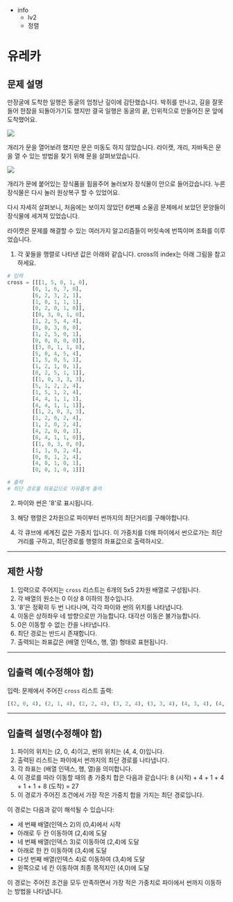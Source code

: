 - info
    - lv2
    - 정렬

# 유레카
## 문제 설명

만장굴에 도착한 일행은 동굴의 엄청난 깊이에 감탄했습니다. 박쥐를 만나고, 길을 잘못 들어 한참을 되돌아가기도 했지만 결국 일행은 동굴의 끝, 인위적으로 만들어진 문 앞에 도착했어요.

![](./7-1.png)

개리가 문을 열어보려 했지만 문은 미동도 하지 않았습니다. 라이캣, 개리, 자바독은 문을 열 수 있는 방법을 찾기 위해 문을 살펴보았습니다.

![](./7-2.png)

개리가 문에 붙어있는 장식품을 힘을주어 눌러보자 장식물이 안으로 들어갔습니다. 누른 장식물은 다시 눌러 원상복구 할 수 있었어요.

다시 자세히 살펴보니, 처음에는 보이지 않았던 6번째 소울곰 문제에서 보았던 문양들이 장식물에 세겨져 있었습니다.

라이캣은 문제를 해결할 수 있는 여러가지 알고리즘들이 머릿속에 번뜩이며 조화를 이루었습니다.

1. 각 꽃들을 행렬로 나타낸 값은 아래와 같습니다. cross의 index는 아래 그림을 참고하세요.

```python
# 입력
cross = [[[1, 5, 0, 1, 0],
        [0, 1, 6, 7, 0],
        [6, 2, 3, 2, 1],
        [1, 0, 1, 1, 1],
        [0, 2, 0, 1, 0]],
        [[0, 3, 0, 1, 0],
        [1, 2, 5, 4, 4],
        [0, 0, 3, 0, 0],
        [1, 2, 5, 0, 1],
        [0, 0, 0, 0, 0]],
        [[3, 0, 1, 1, 8],
        [5, 0, 4, 5, 4],
        [1, 5, 0, 5, 1],
        [1, 2, 1, 0, 1],
        [0, 2, 5, 1, 1]],
        [[1, 0, 3, 3, 3],
        [5, 1, 2, 2, 4],
        [1, 5, 1, 2, 4],
        [4, 4, 1, 1, 1],
        [4, 4, 1, 1, 1]],
        [[1, 2, 0, 3, 3],
        [1, 2, 0, 2, 4],
        [1, 2, 0, 2, 4],
        [4, 2, 0, 0, 1],
        [8, 4, 1, 1, 0]],
        [[1, 0, 3, 0, 0],
        [1, 1, 0, 2, 4],
        [0, 0, 1, 2, 4],
        [4, 0, 1, 0, 1],
        [0, 0, 1, 0, 1]]]

# 출력
# 최단 경로를 좌표값으로 자유롭게 출력
```

2. 파이와 썬은 '8'로 표시됩니다.

3. 해당 행렬은 2차원으로 파이부터 썬까지의 최단거리를 구해야합니다.

4. 각 큐브에 세계진 값은 가중치 입니다. 이 가중치를 더해 파이에서 썬으로가는 최단거리를 구하고, 최단경로를 행렬의 좌표값으로 출력하시오.

---

## 제한 사항

1. 입력으로 주어지는 `cross` 리스트는 6개의 5x5 2차원 배열로 구성됩니다.
2. 각 배열의 원소는 0 이상 8 이하의 정수입니다.
3. '8'은 정확히 두 번 나타나며, 각각 파이와 썬의 위치를 나타냅니다.
4. 이동은 상하좌우 네 방향으로만 가능합니다. 대각선 이동은 불가능합니다.
5. 0은 이동할 수 없는 칸을 나타냅니다.
6. 최단 경로는 반드시 존재합니다.
7. 출력되는 좌표값은 (배열 인덱스, 행, 열) 형태로 표현됩니다.

---

## 입출력 예(수정해야 함)

입력: 문제에서 주어진 `cross` 리스트
출력: 
```python
[(2, 0, 4), (2, 1, 4), (2, 2, 4), (3, 2, 4), (3, 3, 4), (4, 3, 4), (4, 4, 0)]
```

---

## 입출력 설명(수정해야 함)

1. 파이의 위치는 (2, 0, 4)이고, 썬의 위치는 (4, 4, 0)입니다.
2. 출력된 리스트는 파이에서 썬까지의 최단 경로를 나타냅니다.
3. 각 좌표는 (배열 인덱스, 행, 열)을 의미합니다.
4. 이 경로를 따라 이동할 때의 총 가중치 합은 다음과 같습니다:
   8 (시작) + 4 + 1 + 4 + 1 + 1 + 8 (도착) = 27
5. 이 경로가 주어진 조건에서 가장 작은 가중치 합을 가지는 최단 경로입니다.

이 경로는 다음과 같이 해석될 수 있습니다:
- 세 번째 배열(인덱스 2)의 (0,4)에서 시작
- 아래로 두 칸 이동하여 (2,4)에 도달
- 네 번째 배열(인덱스 3)로 이동하여 (2,4)에 도달
- 아래로 한 칸 이동하여 (3,4)에 도달
- 다섯 번째 배열(인덱스 4)로 이동하여 (3,4)에 도달
- 왼쪽으로 네 칸 이동하여 최종 목적지인 (4,0)에 도달

이 경로는 주어진 조건을 모두 만족하면서 가장 적은 가중치로 파이에서 썬까지 이동하는 방법을 나타냅니다.